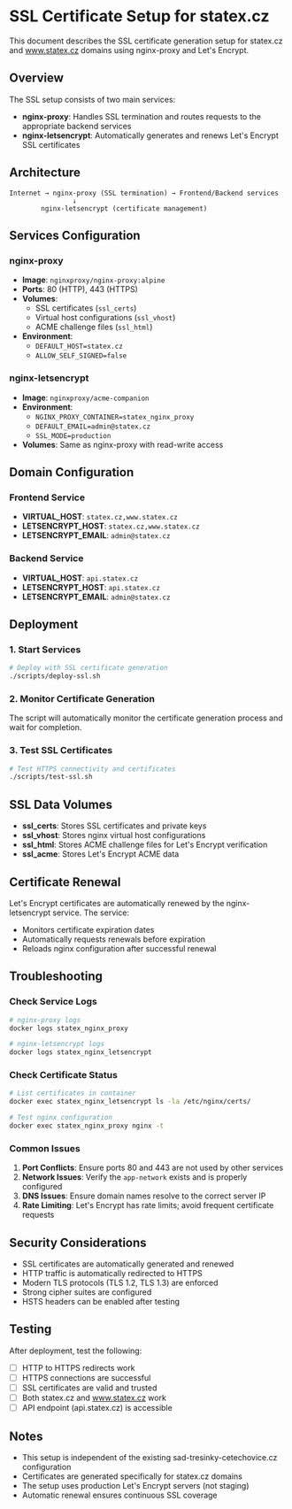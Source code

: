 # SSL Certificate Setup for statex.cz

This document describes the SSL certificate generation setup for statex.cz and www.statex.cz domains using nginx-proxy and Let's Encrypt.

## Overview

The SSL setup consists of two main services:
- **nginx-proxy**: Handles SSL termination and routes requests to the appropriate backend services
- **nginx-letsencrypt**: Automatically generates and renews Let's Encrypt SSL certificates

## Architecture

```
Internet → nginx-proxy (SSL termination) → Frontend/Backend services
                ↓
        nginx-letsencrypt (certificate management)
```

## Services Configuration

### nginx-proxy
- **Image**: `nginxproxy/nginx-proxy:alpine`
- **Ports**: 80 (HTTP), 443 (HTTPS)
- **Volumes**: 
  - SSL certificates (`ssl_certs`)
  - Virtual host configurations (`ssl_vhost`)
  - ACME challenge files (`ssl_html`)
- **Environment**: 
  - `DEFAULT_HOST=statex.cz`
  - `ALLOW_SELF_SIGNED=false`

### nginx-letsencrypt
- **Image**: `nginxproxy/acme-companion`
- **Environment**:
  - `NGINX_PROXY_CONTAINER=statex_nginx_proxy`
  - `DEFAULT_EMAIL=admin@statex.cz`
  - `SSL_MODE=production`
- **Volumes**: Same as nginx-proxy with read-write access

## Domain Configuration

### Frontend Service
- **VIRTUAL_HOST**: `statex.cz,www.statex.cz`
- **LETSENCRYPT_HOST**: `statex.cz,www.statex.cz`
- **LETSENCRYPT_EMAIL**: `admin@statex.cz`

### Backend Service
- **VIRTUAL_HOST**: `api.statex.cz`
- **LETSENCRYPT_HOST**: `api.statex.cz`
- **LETSENCRYPT_EMAIL**: `admin@statex.cz`

## Deployment

### 1. Start Services
```bash
# Deploy with SSL certificate generation
./scripts/deploy-ssl.sh
```

### 2. Monitor Certificate Generation
The script will automatically monitor the certificate generation process and wait for completion.

### 3. Test SSL Certificates
```bash
# Test HTTPS connectivity and certificates
./scripts/test-ssl.sh
```

## SSL Data Volumes

- **ssl_certs**: Stores SSL certificates and private keys
- **ssl_vhost**: Stores nginx virtual host configurations
- **ssl_html**: Stores ACME challenge files for Let's Encrypt verification
- **ssl_acme**: Stores Let's Encrypt ACME data

## Certificate Renewal

Let's Encrypt certificates are automatically renewed by the nginx-letsencrypt service. The service:
- Monitors certificate expiration dates
- Automatically requests renewals before expiration
- Reloads nginx configuration after successful renewal

## Troubleshooting

### Check Service Logs
```bash
# nginx-proxy logs
docker logs statex_nginx_proxy

# nginx-letsencrypt logs
docker logs statex_nginx_letsencrypt
```

### Check Certificate Status
```bash
# List certificates in container
docker exec statex_nginx_letsencrypt ls -la /etc/nginx/certs/

# Test nginx configuration
docker exec statex_nginx_proxy nginx -t
```

### Common Issues

1. **Port Conflicts**: Ensure ports 80 and 443 are not used by other services
2. **Network Issues**: Verify the `app-network` exists and is properly configured
3. **DNS Issues**: Ensure domain names resolve to the correct server IP
4. **Rate Limiting**: Let's Encrypt has rate limits; avoid frequent certificate requests

## Security Considerations

- SSL certificates are automatically generated and renewed
- HTTP traffic is automatically redirected to HTTPS
- Modern TLS protocols (TLS 1.2, TLS 1.3) are enforced
- Strong cipher suites are configured
- HSTS headers can be enabled after testing

## Testing

After deployment, test the following:
- [ ] HTTP to HTTPS redirects work
- [ ] HTTPS connections are successful
- [ ] SSL certificates are valid and trusted
- [ ] Both statex.cz and www.statex.cz work
- [ ] API endpoint (api.statex.cz) is accessible

## Notes

- This setup is independent of the existing sad-tresinky-cetechovice.cz configuration
- Certificates are generated specifically for statex.cz domains
- The setup uses production Let's Encrypt servers (not staging)
- Automatic renewal ensures continuous SSL coverage
